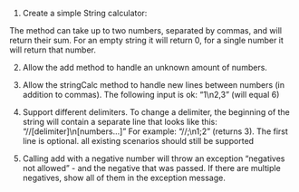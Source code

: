 1. Create a simple String calculator: 

The method can take up to two numbers, separated by commas, and will return their sum. For an empty string it will return 0, for a single number it will return that number. 


2. Allow the add method to handle an unknown amount of numbers.


3. Allow the stringCalc method to handle new lines between numbers (in addition to commas).
The following input is ok: “1\n2,3” (will equal 6)


4. Support different delimiters. To change a delimiter, the beginning of the string will contain a separate line that looks like this:
“//[delimiter]\n[numbers...]” For example: “//;\n1;2” (returns 3).
The first line is optional. all existing scenarios should still be supported


5. Calling add with a negative number will throw an exception “negatives not allowed” - and the negative that was passed. 
If there are multiple negatives, show all of them in the exception message.
